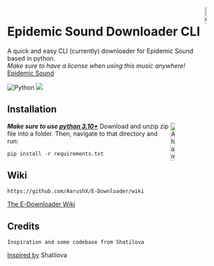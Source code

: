 <img src = "https://cdn.iconscout.com/icon/free/png-64/download-1851078-1569228.png" alt="downloader jpg" width=10% align="right"/>

# Epidemic Sound Downloader CLI
A quick and easy CLI (currently) downloader for Epidemic Sound based in python.\
*Make sure to have a license when using this music anywhere!*\
[Epidemic Sound](https://www.epidemicsound.com)

![Python](https://img.shields.io/badge/-Made%20in%20Python-eb5234?logo=python&logoColor=fff) ![](https://visitor-badge.glitch.me/badge?page_id=aarushx,e-downloader) 
## Installation 
<img src="http://mobileimages.lowes.com/productimages/36dee6f7-6acd-42a9-bb5d-f994138ea37e/04938596.jpg" alt="A hammer" width="15%" align="right" left="20px"></img>
***Make sure to use [python 3.10+](https://www.python.org/downloads/)***
Download and unzip zip file into a folder.
Then, navigate to that directory and run:
```python
pip install -r requirements.txt
```
## Wiki
```
https://github.com/AarushX/E-Downloader/wiki
```
[The E-Downloader Wiki](https://github.com/AarushX/E-Downloader/wiki)
## Credits
```
Inspiration and some codebase from Shatilova
```
[Inspired by](https://github.com/Shatilova/Epidemic-Sound-Albums-Downloader) Shatilova
